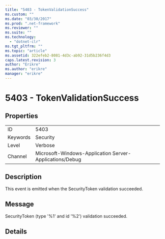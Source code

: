 ```yaml
---
title: "5403 - TokenValidationSuccess"
ms.custom: ""
ms.date: "03/30/2017"
ms.prod: ".net-framework"
ms.reviewer: ""
ms.suite: ""
ms.technology: 
  - "dotnet-clr"
ms.tgt_pltfrm: ""
ms.topic: "article"
ms.assetid: 322efeb2-8081-4d3c-ab92-31d5b236f4d3
caps.latest.revision: 3
author: "Erikre"
ms.author: "erikre"
manager: "erikre"
---
```

# 5403 - TokenValidationSuccess
## Properties  
  
|||  
|-|-|  
|ID|5403|  
|Keywords|Security|  
|Level|Verbose|  
|Channel|Microsoft-Windows-Application Server-Applications/Debug|  
  
## Description  
 This event is emitted when the SecurityToken validation succeeded.  
  
## Message  
 SecurityToken (type '%1' and id '%2') validation succeeded.  
  
## Details
